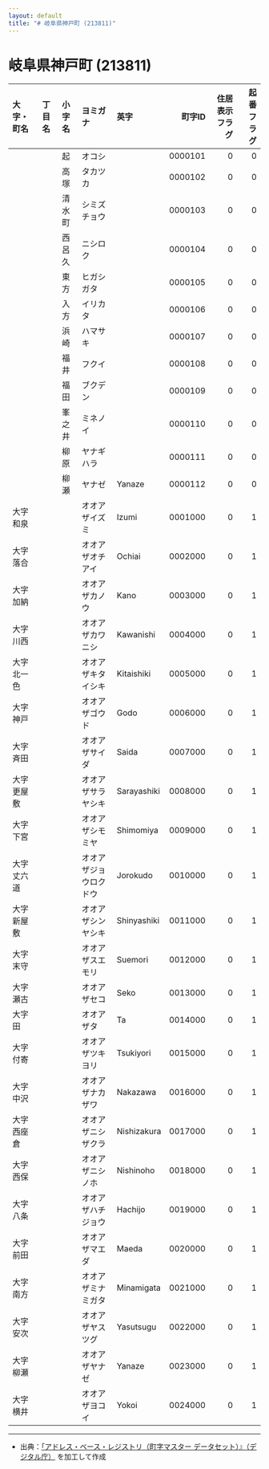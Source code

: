 ```yaml
---
layout: default
title: "# 岐阜県神戸町 (213811)"
---
```


# 岐阜県神戸町 (213811)

| 大字・町名 | 丁目名 | 小字名 | ヨミガナ | 英字 | 町字ID | 住居表示フラグ | 起番フラグ |
|:--------|:------|:------|:-----------------|:---------------------|--------:|----------:|--------:|
|  |  | 起 | オコシ |  | 0000101 | 0 | 0 |
|  |  | 高塚 | タカツカ |  | 0000102 | 0 | 0 |
|  |  | 清水町 | シミズチョウ |  | 0000103 | 0 | 0 |
|  |  | 西呂久 | ニシロク |  | 0000104 | 0 | 0 |
|  |  | 東方 | ヒガシガタ |  | 0000105 | 0 | 0 |
|  |  | 入方 | イリカタ |  | 0000106 | 0 | 0 |
|  |  | 浜崎 | ハマサキ |  | 0000107 | 0 | 0 |
|  |  | 福井 | フクイ |  | 0000108 | 0 | 0 |
|  |  | 福田 | ブクデン |  | 0000109 | 0 | 0 |
|  |  | 峯之井 | ミネノイ |  | 0000110 | 0 | 0 |
|  |  | 柳原 | ヤナギハラ |  | 0000111 | 0 | 0 |
|  |  | 柳瀬 | ヤナゼ | Yanaze | 0000112 | 0 | 0 |
| 大字和泉 |  |  | オオアザイズミ | Izumi | 0001000 | 0 | 1 |
| 大字落合 |  |  | オオアザオチアイ | Ochiai | 0002000 | 0 | 1 |
| 大字加納 |  |  | オオアザカノウ | Kano | 0003000 | 0 | 1 |
| 大字川西 |  |  | オオアザカワニシ | Kawanishi | 0004000 | 0 | 1 |
| 大字北一色 |  |  | オオアザキタイシキ | Kitaishiki | 0005000 | 0 | 1 |
| 大字神戸 |  |  | オオアザゴウド | Godo | 0006000 | 0 | 1 |
| 大字斉田 |  |  | オオアザサイダ | Saida | 0007000 | 0 | 1 |
| 大字更屋敷 |  |  | オオアザサラヤシキ | Sarayashiki | 0008000 | 0 | 1 |
| 大字下宮 |  |  | オオアザシモミヤ | Shimomiya | 0009000 | 0 | 1 |
| 大字丈六道 |  |  | オオアザジョウロクドウ | Jorokudo | 0010000 | 0 | 1 |
| 大字新屋敷 |  |  | オオアザシンヤシキ | Shinyashiki | 0011000 | 0 | 1 |
| 大字末守 |  |  | オオアザスエモリ | Suemori | 0012000 | 0 | 1 |
| 大字瀬古 |  |  | オオアザセコ | Seko | 0013000 | 0 | 1 |
| 大字田 |  |  | オオアザタ | Ta | 0014000 | 0 | 1 |
| 大字付寄 |  |  | オオアザツキヨリ | Tsukiyori | 0015000 | 0 | 1 |
| 大字中沢 |  |  | オオアザナカザワ | Nakazawa | 0016000 | 0 | 1 |
| 大字西座倉 |  |  | オオアザニシザクラ | Nishizakura | 0017000 | 0 | 1 |
| 大字西保 |  |  | オオアザニシノホ | Nishinoho | 0018000 | 0 | 1 |
| 大字八条 |  |  | オオアザハチジョウ | Hachijo | 0019000 | 0 | 1 |
| 大字前田 |  |  | オオアザマエダ | Maeda | 0020000 | 0 | 1 |
| 大字南方 |  |  | オオアザミナミガタ | Minamigata | 0021000 | 0 | 1 |
| 大字安次 |  |  | オオアザヤスツグ | Yasutsugu | 0022000 | 0 | 1 |
| 大字柳瀬 |  |  | オオアザヤナゼ | Yanaze | 0023000 | 0 | 1 |
| 大字横井 |  |  | オオアザヨコイ | Yokoi | 0024000 | 0 | 1 |

---

- 出典：[「アドレス・ベース・レジストリ（町字マスター データセット）』（デジタル庁）](https://www.digital.go.jp/policies/base_registry_address/) を加工して作成